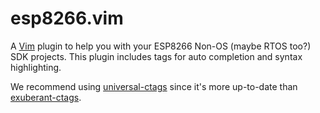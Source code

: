 # esp8266.vim

A [Vim](https://vim.org/) plugin to help you with your ESP8266 Non-OS (maybe RTOS too?) SDK projects. This plugin includes tags for auto completion and syntax highlighting.

We recommend using [universal-ctags](https://ctags.io/) since it's more up-to-date than [exuberant-ctags](http://ctags.sourceforge.net/).
